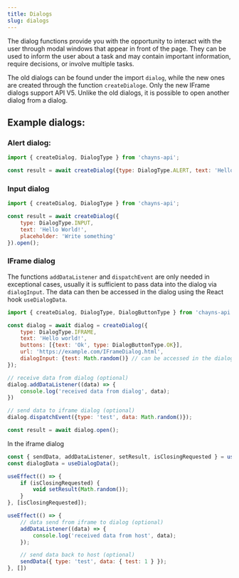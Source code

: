 ```yaml
---
title: Dialogs
slug: dialogs
---
```


The dialog functions provide you with the opportunity to interact with the user through modal windows that appear in
front of the page. They can be used to inform the user about a task and may contain important information, require
decisions, or involve multiple tasks.

The old dialogs can be found under the import ```dialog```, while the new ones are created through the function ```createDialoge```. 
Only the new IFrame dialogs support API V5. Unlike the old dialogs, it is possible to open another dialog from a dialog.

## Example dialogs:

### Alert dialog:

```jsx
import { createDialog, DialogType } from 'chayns-api';

const result = await createDialog({type: DialogType.ALERT, text: 'Hello World!'}).open();
```

### Input dialog

```jsx
import { createDialog, DialogType } from 'chayns-api';

const result = await createDialog({
    type: DialogType.INPUT,
    text: 'Hello World!',
    placeholder: 'Write something'
}).open();
```

### IFrame dialog

The functions ```addDataListener``` and ```dispatchEvent``` are only needed in exceptional cases, usually it is sufficient to pass data into the dialog via ```dialogInput```. The data can then be accessed in the dialog using the React hook ```useDialogData```.

```jsx
import { createDialog, DialogType, DialogButtonType } from 'chayns-api';

const dialog = await dialog = createDialog({
    type: DialogType.IFRAME,
    text: 'Hello world!',
    buttons: [{text: 'Ok', type: DialogButtonType.OK}],
    url: 'https://example.com/IFrameDialog.html',
    dialogInput: {test: Math.random()} // can be accessed in the dialog through useDialogData hook 
});

// receive data from dialog (optional)
dialog.addDataListener((data) => {
    console.log('received data from dialog', data);
})

// send data to iframe dialog (optional)
dialog.dispatchEvent({type: 'test', data: Math.random()});

const result = await dialog.open();
```

In the iframe dialog

```jsx
const { sendData, addDataListener, setResult, isClosingRequested } = useDialogState();
const dialogData = useDialogData();

useEffect(() => {
    if (isClosingRequested) {
        void setResult(Math.random());
    }
}, [isClosingRequested]);

useEffect(() => {
    // data send from iframe to dialog (optional)
    addDataListener((data) => {
        console.log('received data from host', data);
    });

    // send data back to host (optional)
    sendData({ type: 'test', data: { test: 1 } });
}, [])

```
